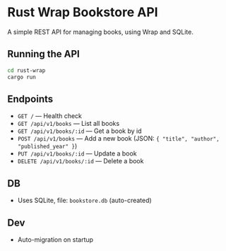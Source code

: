 # Rust Wrap Bookstore API

A simple REST API for managing books, using Wrap and SQLite.

## Running the API

```sh
cd rust-wrap
cargo run
```

## Endpoints

- `GET /` — Health check
- `GET /api/v1/books` — List all books
- `GET /api/v1/books/:id` — Get a book by id
- `POST /api/v1/books` — Add a new book (JSON: `{ "title", "author", "published_year" }`)
- `PUT /api/v1/books/:id` — Update a book
- `DELETE /api/v1/books/:id` — Delete a book

## DB
- Uses SQLite, file: `bookstore.db` (auto-created)

## Dev
- Auto-migration on startup
